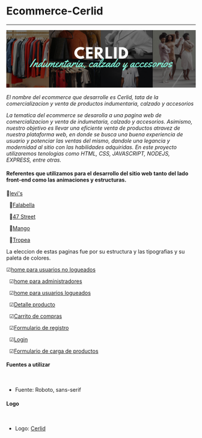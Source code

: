 
# Ecommerce-Cerlid
---
![](https://github.com/Bel-ro/ecommerce-Cerlid/blob/master/images/cerlid-portada-git.png "Portada")

*El nombre del ecommerce que desarrolle es Cerlid, tata de la comercializacion y venta de productos indumentaria, calzado y  accesorios*

*La tematica del ecommerce se desarolla a una pagina web de comercializacion y venta de indumetaria, calzado y accesorios. Asimismo, nuestro objetivo es llevar una eficiente venta de productos atravez de nuestra plataforma web, en donde se busca una buena experiencia de usuario y potenciar las ventas del mismo, dandole una legancia y modernidad al sitio con las habilidades adquiridas. En este proyecto utilizaremos tenologias como HTML, CSS, JAVASCRIPT, NODEJS, EXPRESS, entre otras.*

#### Referentes que utilizamos para el desarrollo del sitio web tanto del lado front-end como las animaciones y estructuras.

  🔗[levi's](https://www.levi.com.ar/)


  &nbsp;
🔗[Falabella](https://www.falabella.com.ar/)


  &nbsp;
🔗[47 Street](https://www.47street.com.ar/)


  &nbsp;
🔗[Mango](https://shop.mango.com/)


  &nbsp;
🔗[Tropea](https://tropea.com.ar/)

La eleccion de estas paginas fue por su estructura y las tipografias y su paleta de colores.

  ☑[home para usuarios no logueados](https://github.com/Bel-ro/ecommerce-Cerlid/blob/master/wireframes/no-logueagos-home.png)


  &nbsp;
  ☑[home para administradores](https://github.com/Bel-ro/ecommerce-Cerlid/blob/master/wireframes/home-administradores.png)
  

  &nbsp;
  ☑[home para usuarios logueados](https://github.com/Bel-ro/ecommerce-Cerlid/blob/master/wireframes/home-logueados.png)
  

  &nbsp;
  ☑[Detalle producto](https://github.com/Bel-ro/ecommerce-Cerlid/blob/master/wireframes/detalle-producto.png)
  

  &nbsp;
  ☑[Carrito de compras](https://github.com/Bel-ro/ecommerce-Cerlid/blob/master/wireframes/carrito.png)
  

  &nbsp;
  ☑[Formulario de registro](https://github.com/Bel-ro/ecommerce-Cerlid/blob/master/wireframes/registro.png)
  
  
  &nbsp;
  ☑[Login](https://github.com/Bel-ro/ecommerce-Cerlid/blob/master/wireframes/login.png)
  
  
   &nbsp;
  ☑[Formulario de carga de productos](https://github.com/Bel-ro/ecommerce-Cerlid/blob/master/wireframes/agregar-productos.png)
  
  
  
   #### Fuentes a utilizar
   
   
   &nbsp;
   - Fuente: Roboto, sans-serif
   
   #### Logo
   
   
   &nbsp;
   - Logo: [Cerlid](https://github.com/Bel-ro/ecommerce-Cerlid/blob/master/images/cerlid-Logo.png)
   
  
